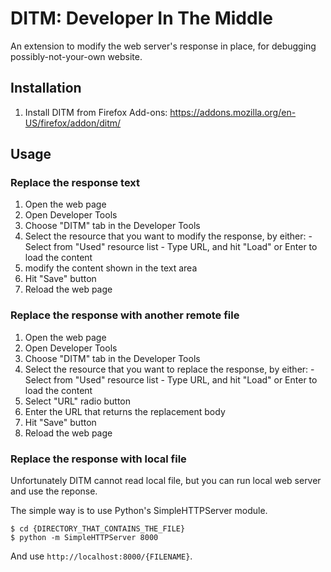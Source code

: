 # DITM: Developer In The Middle

An extension to modify the web server's response in place,
for debugging possibly-not-your-own website.

## Installation

  1. Install DITM from Firefox Add-ons: https://addons.mozilla.org/en-US/firefox/addon/ditm/

## Usage

### Replace the response text

  1. Open the web page
  1. Open Developer Tools
  1. Choose "DITM" tab in the Developer Tools
  1. Select the resource that you want to modify the response, by either:
    - Select from "Used" resource list
    - Type URL, and hit "Load" or Enter to load the content
  1. modify the content shown in the text area
  1. Hit "Save" button
  1. Reload the web page

### Replace the response with another remote file

  1. Open the web page
  1. Open Developer Tools
  1. Choose "DITM" tab in the Developer Tools
  1. Select the resource that you want to replace the response, by either:
    - Select from "Used" resource list
    - Type URL, and hit "Load" or Enter to load the content
  1. Select "URL" radio button
  1. Enter the URL that returns the replacement body
  1. Hit "Save" button
  1. Reload the web page

### Replace the response with local file

Unfortunately DITM cannot read local file, but you can run local web server and
use the reponse.

The simple way is to use Python's SimpleHTTPServer module.

```
$ cd {DIRECTORY_THAT_CONTAINS_THE_FILE}
$ python -m SimpleHTTPServer 8000
```

And use `http://localhost:8000/{FILENAME}`.
